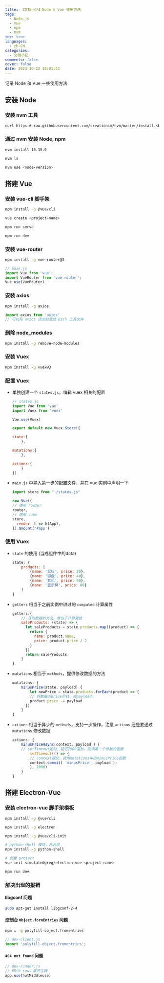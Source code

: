```yaml
---
title: 【文档小记】Node & Vue 使用方法
tags:
  - Node.js
  - Vue
  - npm
  - nvm
toc: true
languages:
  - zh-CN
categories:
  - 文档小记
comments: false
cover: false
date: 2023-10-22 18:01:43
---
```


记录 Node 和 Vue 一些使用方法

<!-- more -->

## 安装 Node
### 安装 nvm 工具
```bash
curl https:# raw.githubusercontent.com/creationix/nvm/master/install.sh | bash 
```

### 通过 nvm 安装 Node, npm
```bash
nvm install 16.15.0

nvm ls

nvm use <node-version>
```

## 搭建 Vue
### 安装 vue-cli 脚手架
```bash
npm install -g @vue/cli

vue create <project-name>

npm run serve

npm run dev
```

### 安装 vue-router
```bash
npm install -g vue-router@3
```

```js
// main.js
import Vue from 'vue'; 
import VueRouter from 'vue-router'; 
Vue.use(VueRouter)
```

### 安装 axios
```bash
npm install -g axios
```

```js
import axios from 'axios'
// 可以将 axios 请求封装成 bash 工具文件
```

### 删除 node_modules
```bash
npm install -g remove-node-modules
```

### 安装 Vuex
```bash
npm install -g vuex@3
```

### 配置 Vuex
* 单独创建一个 `states.js`，编辑 vuex 相关的配置 
  ```js
  // states.js
  import Vue from 'vue' 
  import Vuex from 'vuex' 

  Vue.use(Vuex) 

  export default new Vuex.Store({ 

  state:{ 
      }, 

  mutations:{ 
      }, 

  actions:{ 
      }
  }) 
  ```

* `main.js` 中导入第一步的配置文件，并在 vue 实例中声明一下 
  ```js
  import store from "./states.js" 

  new Vue({ 
  // 使用 router 
  router,
  // 使用 vuex
  store,
    render: h => h(App),
  }).$mount('#app') 
  ```

### 使用 Vuex 
* `state` 的使用 (当成组件中的data)
  ```js
  state: { 
      products: [ 
          {name: '鼠标', price: 20}, 
          {name: '键盘', price: 40}, 
          {name: '耳机', price: 60}, 
          {name: '显示屏', price: 80}
      ]
  }
  ``` 

* `getters` 相当于之前实例中讲过的 `computed` 计算属性 
  ```js
  getters:{ 
      // 获取数据的方法，类似于计算属性 
      saleProducts: (state) => { 
        let saleProducts = state.products.map((product) => { 
          return { 
            name: product.name, 
            price: product.price / 2 
          } 
        })
        return saleProducts;
      }
  } 
  ```

* `mutations` 相当于 `methods`，提供修改数据的方法 
  ```js
  mutations: { 
      minusPrice(state, payload) { 
          let newPrice = state.products.forEach(product => { 
          // 将数据的price价钱，减payload 
          product.price -= payload 
        }) 
      }
  }
  ```

* `actions` 相当于异步的 `methods`，支持一步操作，注意 `actions` 还是要通过 `mutations` 修改数据 
  ```js
  actions: { 
      minusPriceAsync(context, payload ) {
      // setTimeout定时，延迟2000毫秒，回调第一个参数的函数 
          setTimeout(() => { 
          // context提交，调用mutations中的minusPrice函数
          context.commit( 'minusPrice', payload ); 
          }, 2000)  
      } 
  } 
  ```

## 搭建 Electron-Vue
### 安装 electron-vue 脚手架模板
```bash
npm install -g @vue/cli

npm install -g electron

npm install -g @vue/cli-init

# python-shell 模块，非必须
npm install -g python-shell

# 创建 project
vue init simulatedgreg/electron-vue <project-name>

npm run dev
```

### 解决出现的报错
#### libgconf 问题  
  ```bash
  sudo apt-get install libgconf-2-4
  ```

#### 控制台 `Object.formEntries` 问题  
  ```bash
  npm i -g polyfill-object.fromentries
  ```

  ```js
  // dev-client.js
  import 'polyfill-object.fromentries';
  ```

#### `404 not found` 问题  
  ```js
  // dev-runner.js
  // 69th row，解开注释
  app.use(hotMiddleuse) 
  ```